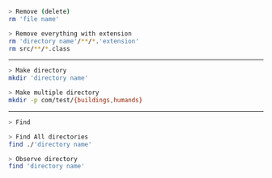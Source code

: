 <!-- ```sh
> description
command
``` -->

```sh
> Remove (delete)
rm 'file name'

> Remove everything with extension
rm 'directory name'/**/*.'extension'
rm src/**/*.class
```
***

```sh
> Make directory
mkdir 'directory name'

> Make multiple directory
mkdir -p com/test/{buildings,humands}
```
***

```sh
> Find

> Find All directories
find ./'directory name'

> Observe directory
find 'directory name'
```

